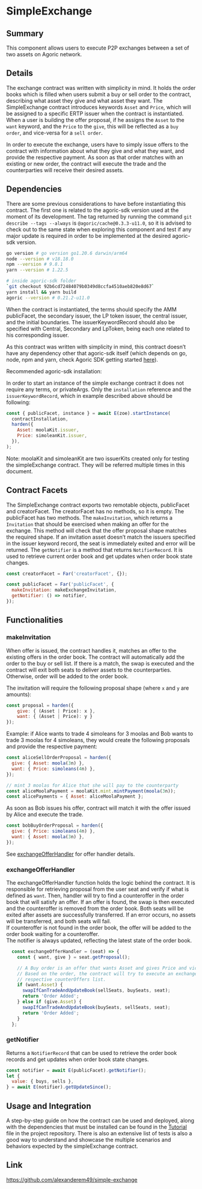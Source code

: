 # SimpleExchange

## Summary

This component allows users to execute P2P exchanges between a set of two assets on Agoric network.

## Details

The exchange contract was written with simplicity in mind. It holds the order books which is filled when users submit a buy or sell order to the contract, describing what asset they give and what asset they want. The SimpleExchange contract introduces keywords `Asset` and `Price`, which will be assigned to a specific ERTP issuer when the contract is instantiated.
When a user is building the offer proposal, if he assigns the `Asset` to the `want` keyword, and the `Price` to the `give`, this will be reflected as a `buy order`, and vice-versa for a `sell order`.

In order to execute the exchange, users have to simply issue offers to the contract with information about what they give and what they want, and provide the respective payment. As soon as that order matches with an existing or new order, the contract will execute the trade and the counterparties will receive their desired assets.

## Dependencies

There are some previous considerations to have before instantiating this contract.
The first one is related to the agoric-sdk version used at the moment of its development. The tag returned by running the command `git describe --tags --always` is `@agoric/cache@0.3.3-u11.0`, so it is advised to check out to the same state when exploring this component and test if any major update is required in order to be implemented at the desired agoric-sdk version.

```bash
go version # go version go1.20.6 darwin/arm64
node --version # v18.18.0
npm --version # 9.8.1
yarn --version # 1.22.5

# inside agoric-sdk folder
`git checkout 92b6cd72484079b0349d8ccfa4510aeb820e8d67`
yarn install && yarn build
agoric --version # 0.21.2-u11.0
```

When the contract is instantiated, the terms should specify the AMM publicFacet, the secondary issuer, the LP token issuer, the central issuer, and the initial boundaries.
The issuerKeywordRecord should also be specified with Central, Secondary and LpToken, being each one related to his corresponding issuer.

As this contract was written with simplicity in mind, this contract doesn’t have any dependency other that agoric-sdk itself (which depends on go, node, npm and yarn, check Agoric SDK getting started [here](https://docs.agoric.com/guides/getting-started/#getting-support)).

Recommended agoric-sdk installation:

In order to start an instance of the simple exchange contract it does not require any terms, or privateArgs. Only the `installation` reference and the `issuerKeywordRecord`, which in example described above should be following:

```jsx
const { publicFacet, instance } = await E(zoe).startInstance(
  contractInstallation,
  harden({
    Asset: moolaKit.issuer,
    Price: simoleanKit.issuer,
  }),
);
```

Note: moolaKit and simoleanKit are two issuerKits created only for testing the simpleExchange contract. They will be referred multiple times in this document.

## Contract Facets

The SimpleExchange contract exports two remotable objects, publicFacet and creatorFacet.
The creatorFacet has no methods, so it is empty.
The publicFacet has two methods. The `makeInvitation`, which returns a `Invitation` that should be exercised when making an offer for the exchange. This method will check that the offer proposal shape matches the required shape. If an invitation asset doesn’t match the issuers specified in the issuer keyword record, the seat is immediately exited and error will be returned. The `getNotifier` is a method that returns `NotifierRecord`. It is used to retrieve current order book and get updates when order book state changes.

```jsx
const creatorFacet = Far('creatorFacet', {});
```

```jsx
const publicFacet = Far('publicFacet', {
  makeInvitation: makeExchangeInvitation,
  getNotifier: () => notifier,
});
```

## Functionalities

### makeInvitation

When offer is issued, the contract handles it, matches an offer to the existing offers in the order book. The contract will automatically add the order to the buy or sell list. If there is a match, the swap is executed and the contract will exit both seats to deliver assets to the counterparties. Otherwise, order will be added to the order book.

The invitation will require the following proposal shape (where `x` and `y` are amounts):

```jsx
const proposal = harden({
	give: { (Asset | Price): x },
	want: { (Asset | Price): y }
});
```

Example: if Alice wants to trade 4 simoleans for 3 moolas and Bob wants to trade 3 moolas for 4 simoleans, they would create the following proposals and provide the respective payment:

```jsx
const aliceSellOrderProposal = harden({
  give: { Asset: moola(3n) },
  want: { Price: simoleans(4n) },
});
```

```jsx
// mint 3 moolas for Alice that she will pay to the counterparty
const aliceMoolaPayment = moolaKit.mint.mintPayment(moola(3n));
const alicePayments = { Asset: aliceMoolaPayment };
```

As soon as Bob issues his offer, contract will match it with the offer issued by Alice and execute the trade.

```jsx
const bobBuyOrderProposal = harden({
  give: { Price: simoleans(4n) },
  want: { Asset: moola(3n) },
});
```

See [exchangeOfferHandler](#exchangeofferhandler) for offer handler details.

### exchangeOfferHandler

The exchangeOfferHandler function holds the logic behind the contract. It is responsible for retrieving proposal from the user seat and verify if what is defined as `want`.
Then, handler will try to find a counteroffer in the order book that will satisfy an offer. If an offer is found, the swap is then executed and the counteroffer is removed from the order book. Both seats will be exited after assets are successfully transferred. If an error occurs, no assets will be transferred, and both seats will fail.  
If counteroffer is not found in the order book, the offer will be added to the order book waiting for a counteroffer.  
The notifier is always updated, reflecting the latest state of the order book.  

```jsx
  const exchangeOfferHandler = (seat) => {
    const { want, give } = seat.getProposal();

    // A Buy order is an offer that wants Asset and gives Price and vice-versa.
    // Based on the order, the contract will try to execute an exchange with the
    // respective counterOffers list.
    if (want.Asset) {
      swapIfCanTradeAndUpdateBook(sellSeats, buySeats, seat);
      return 'Order Added';
    } else if (give.Asset) {
      swapIfCanTradeAndUpdateBook(buySeats, sellSeats, seat);
      return 'Order Added';
    }
  };
```

### getNotifier

Returns a `NotifierRecord` that can be used to retrieve the order book records and get updates when order book state changes.

```jsx
const notifier = await E(publicFacet).getNotifier();
let {
  value: { buys, sells },
} = await E(notifier).getUpdateSince();
```

## Usage and Integration

A step-by-step guide on how the contract can be used and deployed, along with the dependencies that must be installed can be found in the [Tutorial](todo) file in the project repository.
There is also an extensive list of tests is also a good way to understand and showcase the multiple scenarios and behaviors expected by the simpleExchange contract.

## Link

https://github.com/alexanderem49/simple-exchange
